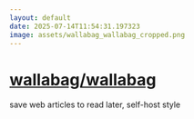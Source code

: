 ```yaml
---
layout: default
date: 2025-07-14T11:54:31.197323
image: assets/wallabag_wallabag_cropped.png
---
```


# [wallabag/wallabag](https://github.com/wallabag/wallabag)

save web articles to read later, self-host style
